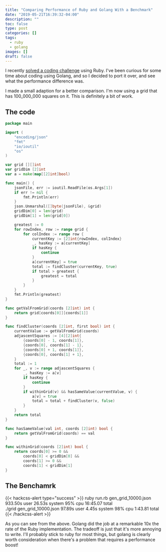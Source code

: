```yaml
---
title: "Comparing Performance of Ruby and Golang With a Benchmark"
date: "2019-05-21T16:39:32-04:00"
description: ""
toc: false
type: post
categories: []
tags:
  - ruby
  - golang
images: []
draft: false
---
```


I recently [solved a coding challenge](/bits/bits/find-adjascent-squares-for-a-coding-challenge) using Ruby. I've been curious for some time about coding using Golang, and so I decided to port it over, and see what the performance difference was.

I made a small adaption for a better comparison. I'm now using a grid that has 100_000_000 squares on it. This is definitely a bit of work.

## The code

```go
package main

import (
	"encoding/json"
	"fmt"
	"io/ioutil"
	"os"
)

var grid [][]int
var gridDim [2]int
var a = make(map[[2]int]bool)

func main() {
	jsonFile, err := ioutil.ReadFile(os.Args[1])
	if err != nil {
		fmt.Println(err)
	}
	json.Unmarshal([]byte(jsonFile), &grid)
	gridDim[0] = len(grid)
	gridDim[1] = len(grid[0])

	greatest := 0
	for rowIndex, row := range grid {
		for colIndex := range row {
			currentKey := [2]int{rowIndex, colIndex}
			_, hasKey := a[currentKey]
			if hasKey {
				continue
			}
			a[currentKey] = true
			total := findCluster(currentKey, true)
			if total > greatest {
				greatest = total
			}
		}
	}
	fmt.Println(greatest)
}

func getValFromGrid(coords [2]int) int {
	return grid[coords[0]][coords[1]]
}

func findCluster(coords [2]int, first bool) int {
	currentValue := getValFromGrid(coords)
	adjascentSquares := [4][2]int{
		{coords[0] - 1, coords[1]},
		{coords[0], coords[1] - 1},
		{coords[0] + 1, coords[1]},
		{coords[0], coords[1] + 1},
	}
	total := 1
	for _, v := range adjascentSquares {
		_, hasKey := a[v]
		if hasKey {
			continue
		}
		if withinGrid(v) && hasSameValue(currentValue, v) {
			a[v] = true
			total = total + findCluster(v, false)
		}
	}
	return total
}

func hasSameValue(val int, coords [2]int) bool {
	return getValFromGrid(coords) == val
}

func withinGrid(coords [2]int) bool {
	return coords[0] >= 0 &&
		coords[0] < gridDim[0] &&
		coords[1] >= 0 &&
		coords[1] < gridDim[1]
}
```

## The Benchamrk

{{< hackcss-alert type="success" >}}
ruby run.rb gen_grid_10000.json 933.50s user 26.53s system 95% cpu 16:45.07 total <br>
./grid gen_grid_10000.json 97.89s user 4.45s system 98% cpu 1:43.81 total
{{< /hackcss-alert >}}

As you can see from the above. Golang did the job at a remarkable 10x the rate of the Ruby implementation. The tradeoff is just that it's more annoying to write. I'll probably stick to ruby for most things, but golang is clearly worth consideration when there's a problem that requires a performance boost!
